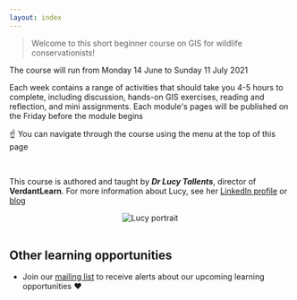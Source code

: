 ```yaml
---
layout: index
---
```


> Welcome to this short beginner course on GIS for wildlife conservationists!

The course will run from Monday 14 June to Sunday 11 July 2021

Each week contains a range of activities that should take you 4-5 hours to complete, including discussion, hands-on GIS exercises, reading and reflection, and mini assignments.  Each module's pages will be published on the Friday before the module begins

:point_up: You can navigate through the course using the menu at the top of this page

<br> 

This course is authored and taught by ***Dr Lucy Tallents***, director of **VerdantLearn**.  For more information about Lucy, see her [LinkedIn profile](https://uk.linkedin.com/in/lucytallents) or [blog](https://www.lucytallents.com/tags)

<center><img src="{{site.baseurl}}/src/img/LucyRainbowBridge_Square.jpeg" alt="Lucy portrait"></center>

<br> 

## Other learning opportunities

* Join our [mailing list](https://verdantlearn-courses.webflow.io/maillist) to receive alerts about our upcoming learning opportunities :heart:



